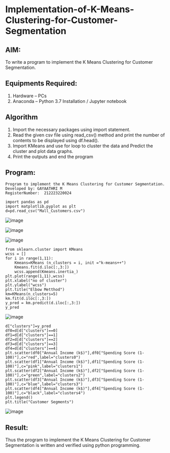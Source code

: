 # Implementation-of-K-Means-Clustering-for-Customer-Segmentation

## AIM:
To write a program to implement the K Means Clustering for Customer Segmentation.

## Equipments Required:
1. Hardware – PCs
2. Anaconda – Python 3.7 Installation / Jupyter notebook

## Algorithm
1. Import the necessary packages using import statement.
2. Read the given csv file using read_csv() method and print the number of contents to be displayed using df.head().
3. Import KMeans and use for loop to cluster the data and Predict the cluster and plot data graphs.
4. Print the outputs and end the program

## Program:
```
Program to implement the K Means Clustering for Customer Segmentation.
Developed by: GAYAATHRI M
RegisterNumber:  212223220024
```
```
import pandas as pd 
import matplotlib.pyplot as plt
d=pd.read_csv("Mall_Customers.csv")
```

![image](https://github.com/user-attachments/assets/3679d1af-a179-4514-b49b-a968b645c913)


![image](https://github.com/user-attachments/assets/376cb220-7c08-496b-a4a7-522d6fb835ce)

![image](https://github.com/user-attachments/assets/eb3a848f-8aaa-455e-a410-9eed91bdad94)


```
from sklearn.cluster import KMeans
wcss = []
for i in range(1,11):
    Kmeans=KMeans (n_clusters = i, init ="k-means++")
    Kmeans.fit(d.iloc[:,3:])
    wcss.append(Kmeans.inertia_)
plt.plot(range(1,11),wcss)
plt.xlabel("no of cluster")
plt.ylabel("wcss")
plt.title("Elbow Metthod")
km=KMeans(n_clusters=5)
km.fit(d.iloc[:,3:])
y_pred = km.predict(d.iloc[:,3:])
y_pred
```
![image](https://github.com/user-attachments/assets/3bf16206-07f5-4a33-93b2-8443c838503d)

```
d["clusters"]=y_pred
df0=d[d["clusters"]==0]
df1=d[d["clusters"]==1]
df2=d[d["clusters"]==2]
df3=d[d["clusters"]==3]
df4=d[d["clusters"]==4]
plt.scatter(df0["Annual Income (k$)"],df0["Spending Score (1-100)"],c="red",label="clusters0")
plt.scatter(df1["Annual Income (k$)"],df1["Spending Score (1-100)"],c="pink",label="clusters1")
plt.scatter(df2["Annual Income (k$)"],df2["Spending Score (1-100)"],c="green",label="clusters2")
plt.scatter(df3["Annual Income (k$)"],df3["Spending Score (1-100)"],c="blue",label="clusters3")
plt.scatter(df4["Annual Income (k$)"],df4["Spending Score (1-100)"],c="black",label="clusters4")
plt.legend()
plt.title("Customer Segments")
```
![image](https://github.com/user-attachments/assets/757ca343-0874-4523-a093-c1107bdaae9a)


## Result:
Thus the program to implement the K Means Clustering for Customer Segmentation is written and verified using python programming.
